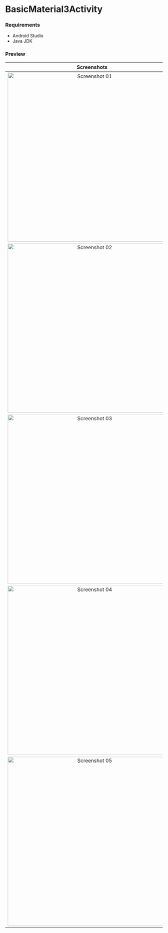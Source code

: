 # BasicMaterial3Activity

### Requirements

- Android Studio
- Java JDK

### Preview

|                           Screenshots                           |
|:---------------------------------------------------------------:|
| <img src="/screenshots/01.jpg" alt="Screenshot 01" width="540"> |
| <img src="/screenshots/02.jpg" alt="Screenshot 02" width="540"> |
| <img src="/screenshots/03.jpg" alt="Screenshot 03" width="540"> |
| <img src="/screenshots/04.jpg" alt="Screenshot 04" width="540"> |
| <img src="/screenshots/05.jpg" alt="Screenshot 05" width="540"> |

